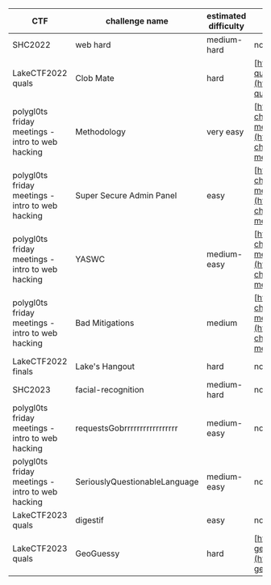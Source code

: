 | CTF                                              | challenge name                | estimated difficulty | writeup                                                                                                                  |
| ------------------------------------------------ | ----------------------------- | -------------------- | ------------------------------------------------------------------------------------------------------------------------ |
| SHC2022                                          | web hard                      | medium-hard          | none                                                                                                                     |
| LakeCTF2022 quals                                | Clob Mate                     | hard                 | [https://ctf.zeyu2001.com/2022/lakectf-qualifiers/clob-mate](https://ctf.zeyu2001.com/2022/lakectf-qualifiers/clob-mate) |
| polygl0ts friday meetings - intro to web hacking | Methodology                   | very easy            | [https://github.com/pilvar222/My-CTF-challenges/blob/main/polygl0ts-friday-meetings/writeups.pdf](https://github.com/pilvar222/My-CTF-challenges/blob/main/polygl0ts-friday-meetings/writeups.pdf) |
| polygl0ts friday meetings - intro to web hacking | Super Secure Admin Panel      | easy                 | [https://github.com/pilvar222/My-CTF-challenges/blob/main/polygl0ts-friday-meetings/writeups.pdf](https://github.com/pilvar222/My-CTF-challenges/blob/main/polygl0ts-friday-meetings/writeups.pdf)|
| polygl0ts friday meetings - intro to web hacking | YASWC                         | medium-easy          | [https://github.com/pilvar222/My-CTF-challenges/blob/main/polygl0ts-friday-meetings/writeups.pdf](https://github.com/pilvar222/My-CTF-challenges/blob/main/polygl0ts-friday-meetings/writeups.pdf)|
| polygl0ts friday meetings - intro to web hacking | Bad Mitigations               | medium               | [https://github.com/pilvar222/My-CTF-challenges/blob/main/polygl0ts-friday-meetings/writeups.pdf](https://github.com/pilvar222/My-CTF-challenges/blob/main/polygl0ts-friday-meetings/writeups.pdf)|
| LakeCTF2022 finals                               | Lake's Hangout                | hard                 | none                                                                                                                     |
| SHC2023                                          | facial-recognition            | medium-hard          | none, challenge is still public ;)                                                                                       |
| polygl0ts friday meetings - intro to web hacking | requestsGobrrrrrrrrrrrrrrrrr  | medium-easy          | none                                                                                                                     |
| polygl0ts friday meetings - intro to web hacking | SeriouslyQuestionableLanguage | medium-easy          | none                                                                                                                     |
| LakeCTF2023 quals                                | digestif                      | easy                 | none                                                                                                                     |
| LakeCTF2023 quals                                | GeoGuessy                     | hard                 | [https://www.xanhacks.xyz/p/lakectf2023-geoguessy/](https://www.xanhacks.xyz/p/lakectf2023-geoguessy/)                   |